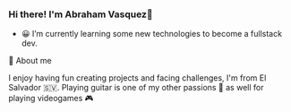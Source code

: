 ### Hi there! I'm Abraham Vasquez👋

- 😀 I’m currently learning some new technologies to become a fullstack dev.

🧐 About me

I enjoy having fun creating projects and facing challenges, I'm from El Salvador 🇸🇻. Playing guitar is one of my other passions 🎸 as well for playing videogames 🎮
